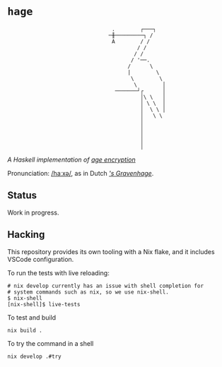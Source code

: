 
# `hage`

```
                                 .        ┌───┐
                                ─╫─────────┐ /
                                 A        / /
                                         / /
                                        / /
                                       / '──.
                                      /      \
                                      |        \
                                       \        \
                                        \        │
                                  ───────┘┌      │
                                          │\ \   │
                                          │ \ \  │
                                          │  \ \ │
                                          │   \ \
                                          │
                                          │
                                          │
                                          │
                                          │
```

_A Haskell implementation of [age encryption](https://age-encryption.org/)_

Pronunciation: [/haːxə/](http://ipa-reader.xyz/?text=ha%CB%90x%C9%99&voice=Ruben), as in Dutch [_'s Gravenhage_](https://translate.google.com/?sl=nl&tl=en&text=%27s%20Gravenhage&op=translate).

## Status

Work in progress.

## Hacking

This repository provides its own tooling with a Nix flake, and it includes
VSCode configuration.

To run the tests with live reloading:

```console
# nix develop currently has an issue with shell completion for
# system commands such as nix, so we use nix-shell.
$ nix-shell
[nix-shell]$ live-tests
```

To test and build

```console
nix build .
```

To try the command in a shell

```console
nix develop .#try
```
